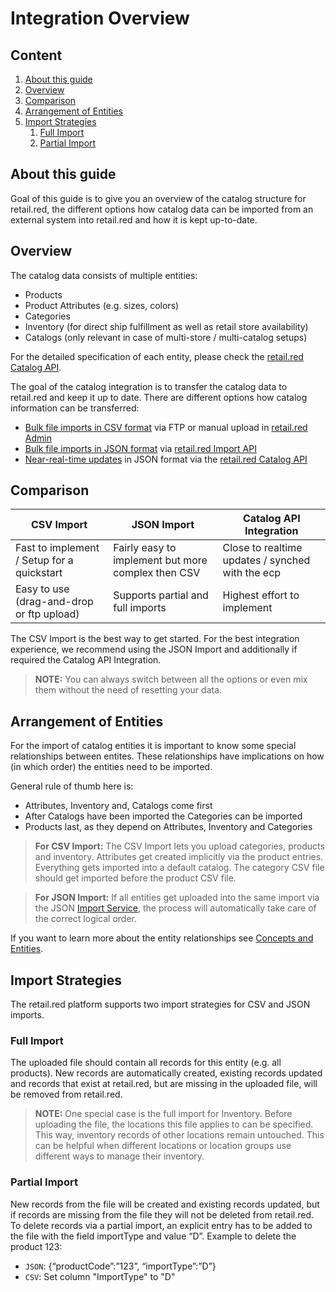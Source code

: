 # Integration Overview

## Content

1. [About this guide](#about-this-guide)
2. [Overview](#overview)
3. [Comparison](#comparison)
4. [Arrangement of Entities](#arrangement-of-entities)
5. [Import Strategies](#import-strategies)
   1. [Full Import](#full-import)
   2. [Partial Import](#partial-import)

## About this guide

Goal of this guide is to give you an overview of the catalog structure for retail.red, the different options how catalog data can be imported from an external system into retail.red and how it is kept up-to-date.

## Overview

The catalog data consists of multiple entities:

- Products
- Product Attributes (e.g. sizes, colors)
- Categories
- Inventory (for direct ship fulfillment as well as retail store availability)
- Catalogs (only relevant in case of multi-store / multi-catalog setups)

For the detailed specification of each entity, please check the [retail.red Catalog API](/api-reference/catalog-api).

The goal of the catalog integration is to transfer the catalog data to retail.red and keep it up to date. There are different options how catalog information can be transferred:

- [Bulk file imports in CSV format](/guides/integrations/catalog-integration/csv-import) via FTP or manual upload in [retail.red Admin](https://next.admin.shopgate.com/)
- [Bulk file imports in JSON format](/guides/integrations/catalog-integration/bulk-file-import) via [retail.red Import API](/api-reference/import-api)
- [Near-real-time updates](/guides/integrations/catalog-integration/near-realtime-import) in JSON format via the [retail.red Catalog API](/api-reference/catalog-api)

## Comparison

| CSV Import                                 | JSON Import                                        | Catalog API Integration                          |
| ------------------------------------------ | -------------------------------------------------- | ------------------------------------------------ |
| Fast to implement / Setup for a quickstart | Fairly easy to implement but more complex then CSV | Close to realtime updates / synched with the ecp |
| Easy to use (drag-and-drop or ftp upload)  | Supports partial and full imports                  | Highest effort to implement                      |

The CSV Import is the best way to get started. For the best integration experience, we recommend using the JSON Import and additionally if required the Catalog API Integration.

<!--
Start with bulk imports in JSON format, for the initial import and recurring updates. Depending on the number of records per file, bulk imports can take a few minutes to be applied. Bulk imports support full imports as well as partial imports (only importing products that have changed).
If near-real-time updates are required, you can update specific products directly via the retail.red API, and changes will be applied in a matter of seconds.
-->

> **NOTE:** You can always switch between all the options or even mix them without the need of resetting your data.

## Arrangement of Entities

For the import of catalog entities it is important to know some special relationships between entites. These relationships have implications on how (in which order) the entities need to be imported.

General rule of thumb here is:

- Attributes, Inventory and, Catalogs come first
- After Catalogs have been imported the Categories can be imported
- Products last, as they depend on Attributes, Inventory and Categories

> **For CSV Import:** The CSV Import lets you upload categories, products and inventory. Attributes get created implicitly via the product entries. Everything gets imported into a default catalog. The category CSV file should get imported before the product CSV file.

> **For JSON Import:** If all entities get uploaded into the same import via the JSON [Import Service](/api-reference/import-api), the process will automatically take care of the correct logical order.

If you want to learn more about the entity relationships see [Concepts and Entities](/guides/integrations/catalog-integration/concepts-and-entities#entity-relationships).

## Import Strategies

The retail.red platform supports two import strategies for CSV and JSON imports.

### Full Import

The uploaded file should contain all records for this entity (e.g. all products). New records are automatically created, existing records updated and records that exist at retail.red, but are missing in the uploaded file, will be removed from retail.red.

> **NOTE:** One special case is the full import for Inventory. Before uploading the file, the locations this file applies to can be specified. This way, inventory records of other locations remain untouched. This can be helpful when different locations or location groups use different ways to manage their inventory.

### Partial Import

New records from the file will be created and existing records updated, but if records are missing from the file they will not be deleted from retail.red. To delete records via a partial import, an explicit entry has to be added to the file with the field importType and value “D”.
Example to delete the product 123:

- `JSON`: {“productCode”:”123”, “importType”:”D”}
- `CSV`: Set column "ImportType" to "D"
